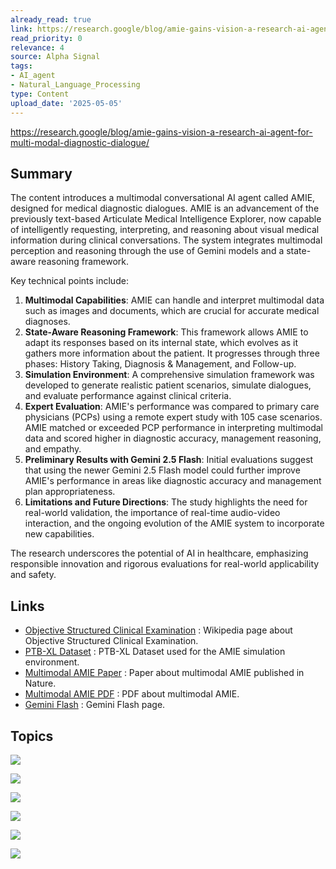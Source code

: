 ```yaml
---
already_read: true
link: https://research.google/blog/amie-gains-vision-a-research-ai-agent-for-multi-modal-diagnostic-dialogue/
read_priority: 0
relevance: 4
source: Alpha Signal
tags:
- AI_agent
- Natural_Language_Processing
type: Content
upload_date: '2025-05-05'
---
```


https://research.google/blog/amie-gains-vision-a-research-ai-agent-for-multi-modal-diagnostic-dialogue/
## Summary

The content introduces a multimodal conversational AI agent called AMIE, designed for medical diagnostic dialogues. AMIE is an advancement of the previously text-based Articulate Medical Intelligence Explorer, now capable of intelligently requesting, interpreting, and reasoning about visual medical information during clinical conversations. The system integrates multimodal perception and reasoning through the use of Gemini models and a state-aware reasoning framework.

Key technical points include:

1. **Multimodal Capabilities**: AMIE can handle and interpret multimodal data such as images and documents, which are crucial for accurate medical diagnoses.
2. **State-Aware Reasoning Framework**: This framework allows AMIE to adapt its responses based on its internal state, which evolves as it gathers more information about the patient. It progresses through three phases: History Taking, Diagnosis & Management, and Follow-up.
3. **Simulation Environment**: A comprehensive simulation framework was developed to generate realistic patient scenarios, simulate dialogues, and evaluate performance against clinical criteria.
4. **Expert Evaluation**: AMIE's performance was compared to primary care physicians (PCPs) using a remote expert study with 105 case scenarios. AMIE matched or exceeded PCP performance in interpreting multimodal data and scored higher in diagnostic accuracy, management reasoning, and empathy.
5. **Preliminary Results with Gemini 2.5 Flash**: Initial evaluations suggest that using the newer Gemini 2.5 Flash model could further improve AMIE's performance in areas like diagnostic accuracy and management plan appropriateness.
6. **Limitations and Future Directions**: The study highlights the need for real-world validation, the importance of real-time audio-video interaction, and the ongoing evolution of the AMIE system to incorporate new capabilities.

The research underscores the potential of AI in healthcare, emphasizing responsible innovation and rigorous evaluations for real-world applicability and safety.
## Links

- [Objective Structured Clinical Examination](https://en.wikipedia.org/wiki/Objective_structured_clinical_examination) : Wikipedia page about Objective Structured Clinical Examination.
- [PTB-XL Dataset](https://physionet.org/content/ptb-xl/1.0.3/) : PTB-XL Dataset used for the AMIE simulation environment.
- [Multimodal AMIE Paper](https://www.nature.com/articles/s41586-025-08866-7) : Paper about multimodal AMIE published in Nature.
- [Multimodal AMIE PDF](https://www.gstatic.com/amie/multimodal_amie.pdf) : PDF about multimodal AMIE.
- [Gemini Flash](https://deepmind.google/technologies/gemini/flash/) : Gemini Flash page.

## Topics

![](topics/Model/Gemini%202%200%20Flash)

![](topics/Model/Gemini%202%205)

![](topics/Model/AMIE)

![](topics/Concept/Multimodal%20Diagnostic%20Dialogue)

![](topics/Concept/State%20aware%20Reasoning%20Framework)

![](topics/Concept/Simulation%20Environment%20for%20Dialogue%20Evaluation)